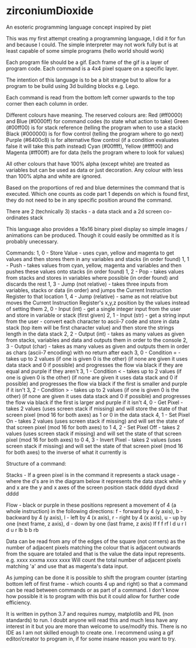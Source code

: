 # zirconiumDioxide
An esoteric programming language concept inspired by piet

This was my first attempt creating a programming language, I did it for fun and because I could.
The simple interpreter may not work fully but is at least capable of some simple programs (hello world should work)

Each program file should be a gif. Each frame of the gif is a layer of program code.
Each command is a 4x4 pixel square on a specific layer.

The intention of this language is to be a bit strange but to allow for a program to be build using 3d building blocks e.g. Lego.

Each command is read from the bottom left corner upwards to the top corner then each column in order.


Different colours have meaning.
The reserved colours are:
Red (#ff0000) and Blue (#0000ff) for command codes (to state what action to take)
Green (#00ff00) is for stack reference (telling the program when to use a stack)
Black (#000000) is for flow control (telling the program where to go next)
Purple (#6400c8) is for alternative flow control (if a condition evaluates false it will take this path instead)
Cyan (#00ffff), Yellow (#ffff00) and Magenta (#ff00ff) are for data (tells the program where to look for values)

All other colours that have 100% alpha (except white) are treated as variables but can be used as data or just decoration.
Any colour with less than 100% alpha and white are ignored.


Based on the proportions of red and blue determines the command that is executed. Which one counts as code part 1 depends on which is found first, they do not need to be in any specific position around the command.

There are 2 (technically 3) stacks - a data stack and a 2d screen co-ordinates stack

This language also provides a 16x16 binary pixel display so simple images / animations can be produced. Though it could easily be ommitted as it is probably unecessary.


Commands:
1, 0 - Store Value - uses cyan, yellow and magenta to get values and then stores them in any variables and stacks (in order found)
1, 1 - Push - takes values from cyan, yellow, magenta and variables and then pushes these values onto stacks (in order found)
1, 2 - Pop - takes values from stacks and stores in variables where possible (in order found) and discards the rest
1, 3 - Jump (not relative) - takes three inputs from variables, stacks or data (in order) and jumps the Current Instruction Register to that location
1, 4 - Jump (relative) - same as not relative but moves the Current Instruction Register's x,y,z position by the values instead of setting them
2, 0 - Input (int) - get a single integer input from the user and store in variable or stack (first given)
2, 1 - Input (str) - get a string input from the user - convert each character to ascii-7 code and store in data stack (top item will be first character value) and then store the strings length in the data stack
2, 2 - Output (int) - takes as many values as given from stacks, variables and data and outputs them in order to the console
2, 3 - Output (char) - takes as many values as given and outputs them in order as chars (ascii-7 encoding) with no return after each
3, 0 - Condition = - takes up to 2 values (if one is given 0 is the other) (if none are given it uses data stack and 0 if possible) and progresses the flow via black if they are equal and purple if they aren't
3, 1 - Condition < - takes up to 2 values (if one is given 0 is the other) (if none are given it uses data stack and 0 if possible) and progresses the flow via black if the first is smaller and purple if it isn't
3, 2 - Condition > - takes up to 2 values (if one is given 0 is the other) (if none are given it uses data stack and 0 if possible) and progresses the flow via black if the first is larger and purple if it isn't
4, 0 - Get Pixel - takes 2 values (uses screen stack if missing) and will store the state of that screen pixel (mod 16 for both axes) as 1 or 0 in the data stack
4, 1 - Set Pixel On - takes 2 values (uses screen stack if missing) and will set the state of that screen pixel (mod 16 for both axes) to 1
4, 2 - Set Pixel Off - takes 2 values (uses screen stack if missing) and will set the state of that screen pixel (mod 16 for both axes) to 0
4, 3 - Invert Pixel - takes 2 values (uses screen stack if missing) and will set the state of that screen pixel (mod 16 for both axes) to the inverse of what it currently is

Structure of a command:

Stacks - If a green pixel is in the command it represents a stack usage - where the d's are in the diagram below it represents the data stack while y and x are the y and x axes of the screen position stack
dddd
dyyd
dxxd
dddd

Flow - black or purple in these positions represent a movement of 4 (a whole instruction) in the following directions: f - forward by 4 (y axis), b - backward by 4 (y axis), l - left by 4 (x axis), r - right by 4 (x axis), u - up by one (next frame, z axis), d - down by one (last frame, z axis) 
lf f f rf
l  d u  r
l  d u  r
lb b b rb

Data can be read from any of the edges of the square (not corners) as the number of adjacent pixels matching the colour that is adjacent outwards from the square are totaled and that is the value the data input represents.
e.g.
xxxx
xxxma
xxxx
xxxx
Will count the total number of adjacent pixels matching 'a' and use that as magenta's data input.


As jumping can be done it is possible to shift the program counter (starting bottom left of first frame - which counts 4 up and right) so that a command can be read between commands or as part of a command. I don't know how possible it is to program with this but it could allow for further code efficiency.


It is written in python 3.7 and requires numpy, matplotlib and PIL (non standards) to run.
I doubt anyone will read this and much less have any interest in it but you are more than welcome to use/modify this.
There is no IDE as I am not skilled enough to create one.
I recommend using a gif editor/creator to program in, if for some insane reason you want to try.
